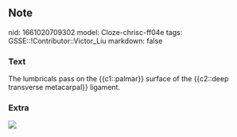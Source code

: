 ## Note
nid: 1661020709302
model: Cloze-chrisc-ff04e
tags: GSSE::!Contributor::Victor_Liu
markdown: false

### Text
The lumbricals pass on the {{c1::palmar}} surface of the {{c2::deep transverse metacarpal}} ligament.

### Extra
<img src="paste-bcc3d921453c45ed0747f7ee245313f75f44b6a4.jpg">
